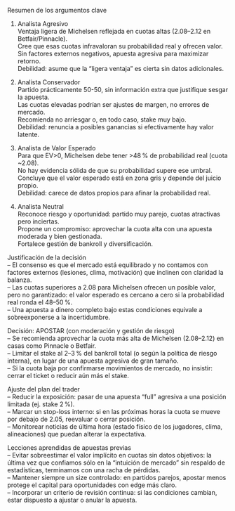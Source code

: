 Resumen de los argumentos clave  
1. Analista Agresivo  
   ­ Ventaja ligera de Michelsen reflejada en cuotas altas (2.08–2.12 en Betfair/Pinnacle).  
   ­ Cree que esas cuotas infravaloran su probabilidad real y ofrecen valor.  
   ­ Sin factores externos negativos, apuesta agresiva para maximizar retorno.  
   ­ Debilidad: asume que la “ligera ventaja” es cierta sin datos adicionales.  

2. Analista Conservador  
   ­ Partido prácticamente 50-50, sin información extra que justifique sesgar la apuesta.  
   ­ Las cuotas elevadas podrían ser ajustes de margen, no errores de mercado.  
   ­ Recomienda no arriesgar o, en todo caso, stake muy bajo.  
   ­ Debilidad: renuncia a posibles ganancias si efectivamente hay valor latente.  

3. Analista de Valor Esperado  
   ­ Para que EV>0, Michelsen debe tener >48 % de probabilidad real (cuota ~2.08).  
   ­ No hay evidencia sólida de que su probabilidad supere ese umbral.  
   ­ Concluye que el valor esperado está en zona gris y depende del juicio propio.  
   ­ Debilidad: carece de datos propios para afinar la probabilidad real.  

4. Analista Neutral  
   ­ Reconoce riesgo y oportunidad: partido muy parejo, cuotas atractivas pero inciertas.  
   ­ Propone un compromiso: aprovechar la cuota alta con una apuesta moderada y bien gestionada.  
   ­ Fortalece gestión de bankroll y diversificación.  

Justificación de la decisión  
– El consenso es que el mercado está equilibrado y no contamos con factores externos (lesiones, clima, motivación) que inclinen con claridad la balanza.  
– Las cuotas superiores a 2.08 para Michelsen ofrecen un posible valor, pero no garantizado: el valor esperado es cercano a cero si la probabilidad real ronda el 48–50 %.  
– Una apuesta a dinero completo bajo estas condiciones equivale a sobreexponerse a la incertidumbre.  

Decisión: APOSTAR (con moderación y gestión de riesgo)  
– Se recomienda aprovechar la cuota más alta de Michelsen (2.08–2.12) en casas como Pinnacle o Betfair.  
– Limitar el stake al 2–3 % del bankroll total (o según la política de riesgo interna), en lugar de una apuesta agresiva de gran tamaño.  
– Si la cuota baja por confirmarse movimientos de mercado, no insistir: cerrar el ticket o reducir aún más el stake.  

Ajuste del plan del trader  
– Reducir la exposición: pasar de una apuesta “full” agresiva a una posición limitada (ej. stake 2 %).  
– Marcar un stop-loss interno: si en las próximas horas la cuota se mueve por debajo de 2.05, reevaluar o cerrar posición.  
– Monitorear noticias de última hora (estado físico de los jugadores, clima, alineaciones) que puedan alterar la expectativa.  

Lecciones aprendidas de apuestas previas  
– Evitar sobreestimar el valor implícito en cuotas sin datos objetivos: la última vez que confiamos sólo en la “intuición de mercado” sin respaldo de estadísticas, terminamos con una racha de pérdidas.  
– Mantener siempre un size controlado: en partidos parejos, apostar menos protege el capital para oportunidades con edge más claro.  
– Incorporar un criterio de revisión continua: si las condiciones cambian, estar dispuesto a ajustar o anular la apuesta.